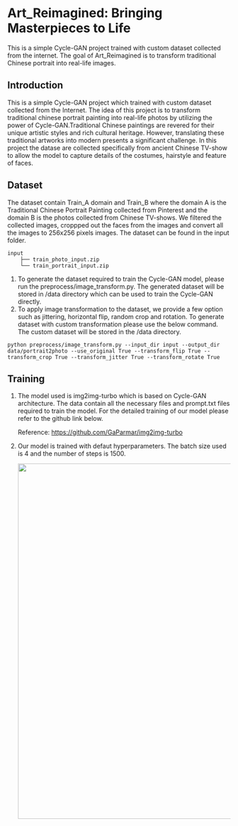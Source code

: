 # Art_Reimagined: Bringing Masterpieces to Life
This is a simple Cycle-GAN project trained with custom dataset collected from the internet. The goal of Art_Reimagined is to transform traditional Chinese portrait into real-life images. 

## Introduction
This is a simple Cycle-GAN project which trained with custom dataset collected from the Internet. The idea of this project is to transform traditional chinese portrait painting into real-life photos by utilizing the power of Cycle-GAN.Traditional Chinese paintings are revered for their unique artistic styles and rich cultural heritage. However, translating these traditional artworks into modern presents a significant challenge. In this project the datase are collected specifically from ancient Chinese TV-show to allow the model to capture details of the costumes, hairstyle and feature of faces. 

## Dataset 
The dataset contain Train_A domain and Train_B where the domain A is the Traditional Chinese Portrait Painting collected from Pinterest and the domain B is the photos collected from Chinese TV-shows. We filtered the collected images, croppped out the faces from the images and convert all the images to 256x256 pixels images. The dataset can be found in the input folder.
```
input
    ├── train_photo_input.zip
    └── train_portrait_input.zip
```

1. To generate the dataset required to train the Cycle-GAN model, please run the preprocess/image_transform.py. The generated dataset will be stored in /data directory which can be used to train the Cycle-GAN directly. 
2. To apply image transformation to the dataset, we provide a few option such as jittering, horizontal flip, random crop and rotation. To generate dataset with custom transformation please use the below command. The custom dataset will be stored in the /data directory.
```
python preprocess/image_transform.py --input_dir input --output_dir data/portrait2photo --use_original True --transform_flip True --transform_crop True --transform_jitter True --transform_rotate True
```
## Training
1. The model used is img2img-turbo which is based on Cycle-GAN architecture. The data contain all the necessary files and prompt.txt files required to train the model. For the detailed training of our model please refer to the github link below.

    Reference: https://github.com/GaParmar/img2img-turbo

2. Our model is trained with defaut hyperparameters. The batch size used is 4 and the number of steps is 1500.
    <div>
    <p align="center">
    <img src='checkpoint/edge_to_image_results.jpg' align="center" width=800px>
    </p>
    </div>